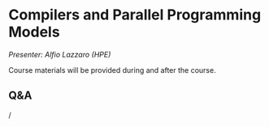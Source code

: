 # Compilers and Parallel Programming Models

*Presenter: Alfio Lazzaro (HPE)*

Course materials will be provided during and after the course.

<!--
-   Slides available on LUMI as:
    -   `/appl/local/training/4day-20231003/files/LUMI-4day-20231003-1_05_Compilers_and_Parallel_Programming_Models.pdf`
    -   `/project/project_465000524/slides/HPE/04_Compilers_and_Programming_Models.pdf` (temporary, for the lifetime of the project)
-   Recording available on LUMI as:
    `/appl/local/training/4day-20231003/recordings/1_05_Compilers_and_Parallel_Programming_Models.mp4`

These materials can only be distributed to actual users of LUMI (active user account).
-->

## Q&A

/
